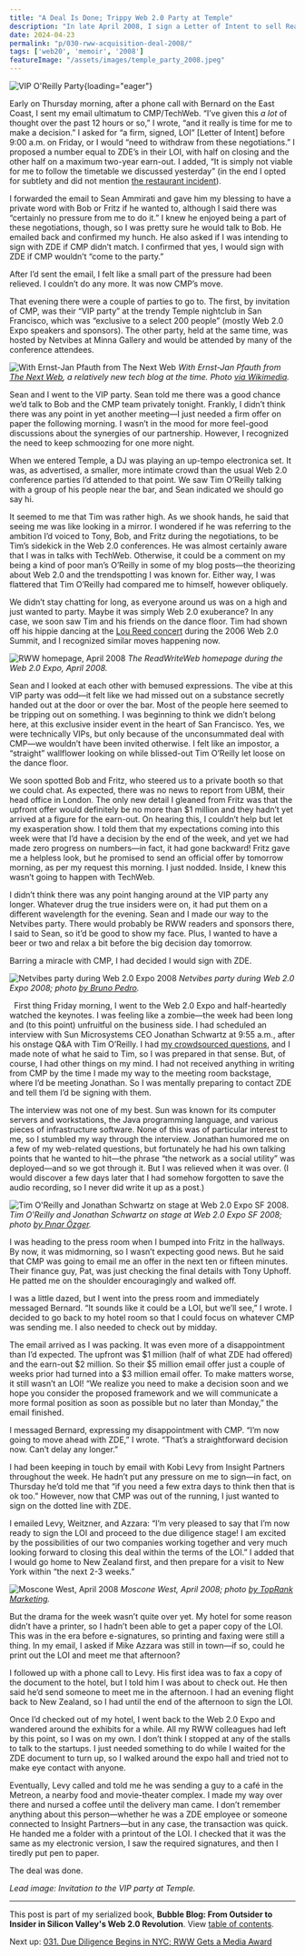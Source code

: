 ```yaml
---
title: "A Deal Is Done; Trippy Web 2.0 Party at Temple"
description: "In late April 2008, I sign a Letter of Intent to sell ReadWriteWeb. Also, I attend a Web 2.0 party in San Francisco where everyone seems high but me."
date: 2024-04-23
permalink: "p/030-rww-acquisition-deal-2008/"
tags: ['web20', 'memoir', '2008']
featureImage: "/assets/images/temple_party_2008.jpeg"
---
```


![VIP O'Reilly Party](/assets/images/temple_party_2008.jpeg){loading="eager"}

Early on Thursday morning, after a phone call with Bernard on the East Coast, I sent my email ultimatum to CMP/TechWeb. “I’ve given this *a lot* of thought over the past 12 hours or so,” I wrote, “and it really is time for me to make a decision.” I asked for “a firm, signed, LOI” [Letter of Intent] before 9:00 a.m. on Friday, or I would “need to withdraw from these negotiations.” I proposed a number equal to ZDE’s in their LOI, with half on closing and the other half on a maximum two-year earn-out. I added, “It is simply not viable for me to follow the timetable we discussed yesterday” (in the end I opted for subtlety and did not mention [the restaurant incident](/p/029-dinner-at-two/)).

I forwarded the email to Sean Ammirati and gave him my blessing to have a private word with Bob or Fritz if he wanted to, although I said there was “certainly no pressure from me to do it.” I knew he enjoyed being a part of these negotiations, though, so I was pretty sure he would talk to Bob. He emailed back and confirmed my hunch. He also asked if I was intending to sign with ZDE if CMP didn’t match. I confirmed that yes, I would sign with ZDE if CMP wouldn’t “come to the party.”

After I’d sent the email, I felt like a small part of the pressure had been relieved. I couldn’t do any more. It was now CMP’s move. 

That evening there were a couple of parties to go to. The first, by invitation of CMP, was their “VIP party” at the trendy Temple nightclub in San Francisco, which was “exclusive to a select 200 people” (mostly Web 2.0 Expo speakers and sponsors). The other party, held at the same time, was hosted by Netvibes at Minna Gallery and would be attended by many of the conference attendees.

![With Ernst-Jan Pfauth from The Next Web](/assets/images/ricmac_blogable_2008.jpeg)
*With Ernst-Jan Pfauth from [The Next Web](https://web.archive.org/web/20081220011451/http://thenextweb.com/archives/), a relatively new tech blog at the time. Photo [via Wikimedia](https://commons.wikimedia.org/wiki/File:Richard_MacManus_%3D_Blogable!_(2440383055).jpg).*

Sean and I went to the VIP party. Sean told me there was a good chance we’d talk to Bob and the CMP team privately tonight. Frankly, I didn’t think there was any point in yet another meeting—I just needed a firm offer on paper the following morning. I wasn’t in the mood for more feel-good discussions about the synergies of our partnership. However, I recognized the need to keep schmoozing for one more night.

When we entered Temple, a DJ was playing an up-tempo electronica set. It was, as advertised, a smaller, more intimate crowd than the usual Web 2.0 conference parties I’d attended to that point. We saw Tim O’Reilly talking with a group of his people near the bar, and Sean indicated we should go say hi. 

It seemed to me that Tim was rather high. As we shook hands, he said that seeing me was like looking in a mirror. I wondered if he was referring to the ambition I’d voiced to Tony, Bob, and Fritz during the negotiations, to be Tim’s sidekick in the Web 2.0 conferences. He was almost certainly aware that I was in talks with TechWeb. Otherwise, it could be a comment on my being a kind of poor man’s O’Reilly in some of my blog posts—the theorizing about Web 2.0 and the trendspotting I was known for. Either way, I was flattered that Tim O’Reilly had compared me to himself, however obliquely.

We didn’t stay chatting for long, as everyone around us was on a high and just wanted to party. Maybe it was simply Web 2.0 exuberance? In any case, we soon saw Tim and his friends on the dance floor. Tim had shown off his hippie dancing at the [Lou Reed concert](/p/019-web20-summit-2006-lou-reed/) during the 2006 Web 2.0 Summit, and I recognized similar moves happening now.

![RWW homepage, April 2008](/assets/images/rww_homepage_24april2008.jpg)
*The ReadWriteWeb homepage during the Web 2.0 Expo, April 2008.*

Sean and I looked at each other with bemused expressions. The vibe at this VIP party was odd—it felt like we had missed out on a substance secretly handed out at the door or over the bar. Most of the people here seemed to be tripping out on something. I was beginning to think we didn’t belong here, at this exclusive insider event in the heart of San Francisco. Yes, we were technically VIPs, but only because of the unconsummated deal with CMP—we wouldn’t have been invited otherwise. I felt like an impostor, a “straight” wallflower looking on while blissed-out Tim O’Reilly let loose on the dance floor.

We soon spotted Bob and Fritz, who steered us to a private booth so that we could chat. As expected, there was no news to report from UBM, their head office in London. The only new detail I gleaned from Fritz was that the upfront offer would definitely be no more than $1 million and they hadn’t yet arrived at a figure for the earn-out. On hearing this, I couldn’t help but let my exasperation show. I told them that my expectations coming into this week were that I’d have a decision by the end of the week, and yet we had made zero progress on numbers—in fact, it had gone backward! Fritz gave me a helpless look, but he promised to send an official offer by tomorrow morning, as per my request this morning. I just nodded. Inside, I knew this wasn’t going to happen with TechWeb.

I didn’t think there was any point hanging around at the VIP party any longer. Whatever drug the true insiders were on, it had put them on a different wavelength for the evening. Sean and I made our way to the Netvibes party. There would probably be RWW readers and sponsors there, I said to Sean, so it’d be good to show my face. Plus, I wanted to have a beer or two and relax a bit before the big decision day tomorrow. 

Barring a miracle with CMP, I had decided I would sign with ZDE.

![Netvibes party during Web 2.0 Expo 2008](/assets/images/2439637947_9bd7156538_o.jpg)
*Netvibes party during Web 2.0 Expo 2008; photo [by Bruno Pedro](https://www.flickr.com/photos/bpedro/2439637947).*


 
First thing Friday morning, I went to the Web 2.0 Expo and half-heartedly watched the keynotes. I was feeling like a zombie—the week had been long and (to this point) unfruitful on the business side. I had scheduled an interview with Sun Microsystems CEO Jonathan Schwartz at 9:55 a.m., after his onstage Q&A with Tim O’Reilly. I had [my crowdsourced questions](/p/028-web2-expo-2008/), and I made note of what he said to Tim, so I was prepared in that sense. But, of course, I had other things on my mind. I had not received anything in writing from CMP by the time I made my way to the meeting room backstage, where I’d be meeting Jonathan. So I was mentally preparing to contact ZDE and tell them I’d be signing with them.

The interview was not one of my best. Sun was known for its computer servers and workstations, the Java programming language, and various pieces of infrastructure software. None of this was of particular interest to me, so I stumbled my way through the interview. Jonathan humored me on a few of my web-related questions, but fortunately he had his own talking points that he wanted to hit—the phrase “the network as a social utility” was deployed—and so we got through it. But I was relieved when it was over. (I would discover a few days later that I had somehow forgotten to save the audio recording, so I never did write it up as a post.)

![Tim O'Reilly and Jonathan Schwartz on stage at Web 2.0 Expo SF 2008.](/assets/images/2450308829_946e09c276_b.jpg)
*Tim O'Reilly and Jonathan Schwartz on stage at Web 2.0 Expo SF 2008; photo [by Pınar Özger](https://www.flickr.com/photos/pinarozger/2450308829/).*

I was heading to the press room when I bumped into Fritz in the hallways. By now, it was midmorning, so I wasn’t expecting good news. But he said that CMP was going to email me an offer in the next ten or fifteen minutes. Their finance guy, Pat, was just checking the final details with Tony Uphoff. He patted me on the shoulder encouragingly and walked off.

I was a little dazed, but I went into the press room and immediately messaged Bernard. “It sounds like it could be a LOI, but we’ll see,” I wrote. I decided to go back to my hotel room so that I could focus on whatever CMP was sending me. I also needed to check out by midday. 

The email arrived as I was packing. It was even more of a disappointment than I’d expected. The upfront was $1 million (half of what ZDE had offered) and the earn-out $2 million. So their $5 million email offer just a couple of weeks prior had turned into a $3 million email offer. To make matters worse, it still wasn’t an LOI! “We realize you need to make a decision soon and we hope you consider the proposed framework and we will communicate a more formal position as soon as possible but no later than Monday,” the email finished.

I messaged Bernard, expressing my disappointment with CMP. “I’m now going to move ahead with ZDE,” I wrote. “That’s a straightforward decision now. Can’t delay any longer.”

I had been keeping in touch by email with Kobi Levy from Insight Partners throughout the week. He hadn’t put any pressure on me to sign—in fact, on Thursday he’d told me that “if you need a few extra days to think then that is ok too.” However, now that CMP was out of the running, I just wanted to sign on the dotted line with ZDE.

I emailed Levy, Weitzner, and Azzara: “I’m very pleased to say that I’m now ready to sign the LOI and proceed to the due diligence stage! I am excited by the possibilities of our two companies working together and very much looking forward to closing this deal within the terms of the LOI.” I added that I would go home to New Zealand first, and then prepare for a visit to New York within “the next 2-3 weeks.” 

![Moscone West, April 2008](/assets/images/moscone_west_2008.jpg)
*Moscone West, April 2008; photo [by TopRank Marketing](https://www.flickr.com/photos/toprankblog/2443235542).*

But the drama for the week wasn’t quite over yet. My hotel for some reason didn’t have a printer, so I hadn’t been able to get a paper copy of the LOI. This was in the era before e-signatures, so printing and faxing were still a thing. In my email, I asked if Mike Azzara was still in town—if so, could he print out the LOI and meet me that afternoon?

I followed up with a phone call to Levy. His first idea was to fax a copy of the document to the hotel, but I told him I was about to check out. He then said he’d send someone to meet me in the afternoon. I had an evening flight back to New Zealand, so I had until the end of the afternoon to sign the LOI.

Once I’d checked out of my hotel, I went back to the Web 2.0 Expo and wandered around the exhibits for a while. All my RWW colleagues had left by this point, so I was on my own. I don’t think I stopped at any of the stalls to talk to the startups. I just needed something to do while I waited for the ZDE document to turn up, so I walked around the expo hall and tried not to make eye contact with anyone.

Eventually, Levy called and told me he was sending a guy to a café in the Metreon, a nearby food and movie-theater complex. I made my way over there and nursed a coffee until the delivery man came. I don’t remember anything about this person—whether he was a ZDE employee or someone connected to Insight Partners—but in any case, the transaction was quick. He handed me a folder with a printout of the LOI. I checked that it was the same as my electronic version, I saw the required signatures, and then I tiredly put pen to paper.

The deal was done.

*Lead image: Invitation to the VIP party at Temple.*

* * *

This post is part of my serialized book, **Bubble Blog: From Outsider to Insider in Silicon Valley's Web 2.0 Revolution**. View [table of contents](/p/roadmap-bubbleblog/).

Next up: [031. Due Diligence Begins in NYC; RWW Gets a Media Award](/p/031-zde-due-diligence-begins/)